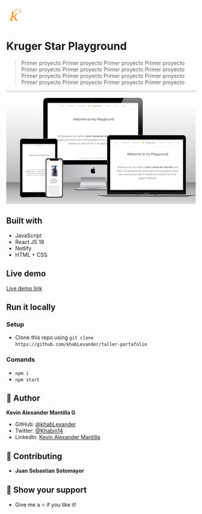 <img src="./src/assets/kruger.png" height="50px">

# Kruger Star Playground
> Primer proyecto Primer proyecto Primer proyecto Primer proyecto Primer proyecto Primer proyecto Primer proyecto Primer proyecto Primer proyecto Primer proyecto Primer proyecto Primer proyecto Primer proyecto Primer proyecto Primer proyecto Primer proyecto 

<img src="./src/assets/mock.png" height="300px">


## Built with 

- JavaScript
- React.JS 18
- Netlify
- HTML + CSS

## Live demo

[Live demo link](https://kruger-star-playground-km.netlify.app/)

## Run it locally

 ### Setup

 - Clone this repo using `git clone https://github.com/khabLexander/taller-portafolio`

 ### Comands

 - `npm i`
 - `npm start`

## 👤 Author

 **Kevin Alexander Mantilla G**

- GitHub: [@khabLexander](https://github.com/khabLexander)
- Twitter: [@Khabin14](https://twitter.com/Khabin14)
- LinkedIn: [Kevin Alexander Mantilla](https://www.linkedin.com/in/kevin-alexander-mantilla-3238a5213/)

## 🤝 Contributing

- **Juan Sebastian Sotomayor**

## 🤲 Show your support

- Give me a ⭐ if you like it!